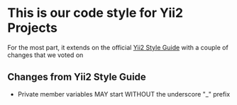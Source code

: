 # This is our code style for Yii2 Projects
For the most part, it extends on the official [Yii2 Style Guide](https://github.com/yiisoft/yii2/blob/master/docs/internals/core-code-style.md) with a couple of changes that we voted on

## Changes from Yii2 Style Guide
* Private member variables MAY start WITHOUT the underscore "_" prefix
